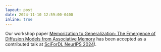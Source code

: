 ```yaml
---
layout: post
date: 2024-11-10 12:59:00-0400
inline: true
---
```


Our workshop paper <a href="https://openreview.net/pdf?id=zVMMaVy2BY">Memorization to Generalization: The Emergence of Diffusion Models from Associative Memory</a> has been accepted as a contributed talk at <a href="https://neurips.cc/virtual/2024/107925">SciForDL NeurIPS 2024</a>!.
